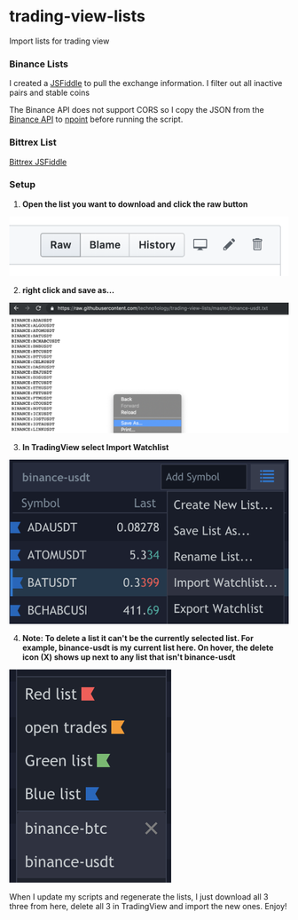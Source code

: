 # trading-view-lists

Import lists for trading view

### Binance Lists
<p>
  I created a <a href="https://jsfiddle.net/cb3afvx2/2/" target="_blank">JSFiddle</a> to pull the exchange information.
  I filter out all inactive pairs and stable coins
</p>
<p>
  The Binance API does not support CORS so I copy the JSON from the <a href="https://api.binance.com/api/v1/exchangeInfo" target="_blank">Binance API</a>
  to <a href="https://www.npoint.io/25e0c5c7e54d44a48f7f" target="_blank">npoint</a> before running the script.
</p>

### Bittrex List
<a href="https://jsfiddle.net/4oak785e/1/" target="_blank">Bittrex JSFiddle</a>

### Setup
1. __Open the list you want to download and click the raw button__
<img src="/images/howto1.png"/>

2. __right click and save as...__

<img src="/images/howto2.png"/>

3. __In TradingView select Import Watchlist__

<img src="/images/howto3.png"/>

4. __Note: To delete a list it can't be the currently selected list. For example, binance-usdt is my current list here. On hover, the delete icon (X) shows up next to any list that isn't binance-usdt__

<img src="/images/howto4.png"/>

When I update my scripts and regenerate the lists, I just download all 3 three from here, delete all 3 in TradingView and import the new ones.  Enjoy! 
